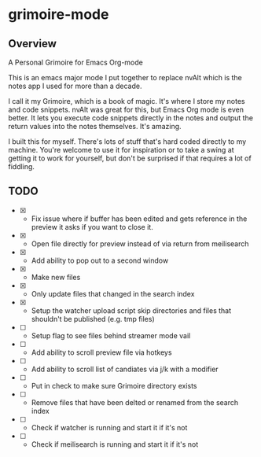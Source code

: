 # grimoire-mode 

## Overview

A Personal Grimoire for Emacs Org-mode

This is an emacs major mode I put together to replace
nvAlt which is the notes app I used for more than a decade.

I call it my Grimoire, which is a book of magic. It's where
I store my notes and code snippets. nvAlt was great for this, 
but Emacs Org mode is even better. It lets you execute
code snippets directly in the notes and output the return 
values into the notes themselves. It's amazing.

I built this for myself. There's lots of stuff that's hard
coded directly to my machine. You're welcome to use it for 
inspiration or to take a swing at getting it to work for 
yourself, but don't be surprised if that requires a lot
of fiddling. 


## TODO

- [x] - Fix issue where if buffer has been edited and gets reference in the preview it asks if you want to close it. 
- [x] - Open file directly for preview instead of via return from meilisearch
- [x] - Add ability to pop out to a second window 
- [x] - Make new files 
- [x] - Only update files that changed in the search index
- [x] - Setup the watcher upload script skip directories and files that shouldn't be published (e.g. tmp files)
- [ ] - Setup flag to see files behind streamer mode vail
- [ ] - Add ability to scroll preview file via hotkeys 
- [ ] - Add ability to scroll list of candiates via j/k with a modifier
- [ ] - Put in check to make sure Grimoire directory exists
- [ ] - Remove files that have been delted or renamed from the search index
- [ ] - Check if watcher is running and start it if it's not
- [ ] - Check if meilisearch is running and start it if it's not

